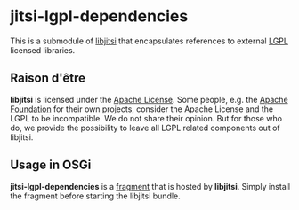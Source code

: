 # jitsi-lgpl-dependencies
This is a submodule of [libjitsi](https://github.com/jitsi/libjitsi) that
encapsulates references to external
 [LGPL](http://opensource.org/licenses/lgpl-license) licensed libraries.

## Raison d'être
**libjitsi** is licensed under the
[Apache License](https://github.com/jitsi/libjitsi/blob/master/LICENSE).
Some people, e.g. the
[Apache Foundation](http://www.apache.org/legal/resolved.html) for their
own projects, consider the Apache License and the LGPL to be incompatible.
We do not share their opinion. But for those who do, we provide the possibility
to leave all LGPL related components out of libjitsi.

## Usage in OSGi
**jitsi-lgpl-dependencies** is a [fragment](http://wiki.osgi.org/wiki/Fragment)
that is hosted by **libjitsi**. Simply install the fragment before starting
the libjitsi bundle.

